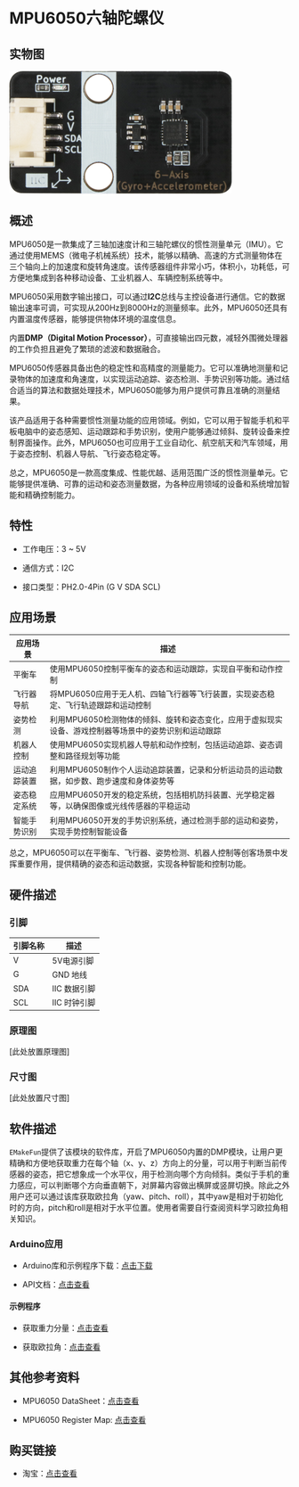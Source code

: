 # MPU6050六轴陀螺仪

## 实物图

![real_product.png](real_product.png)

## 概述

MPU6050是一款集成了三轴加速度计和三轴陀螺仪的惯性测量单元（IMU）。它通过使用MEMS（微电子机械系统）技术，能够以精确、高速的方式测量物体在三个轴向上的加速度和旋转角速度。该传感器组件非常小巧，体积小，功耗低，可方便地集成到各种移动设备、工业机器人、车辆控制系统等中。

MPU6050采用数字输出接口，可以通过**I2C**总线与主控设备进行通信。它的数据输出速率可调，可实现从200Hz到8000Hz的测量频率。此外，MPU6050还具有内置温度传感器，能够提供物体环境的温度信息。

内置**DMP（Digital Motion Processor）**，可直接输出四元数，减轻外围微处理器的工作负担且避免了繁琐的滤波和数据融合。

MPU6050传感器具备出色的稳定性和高精度的测量能力。它可以准确地测量和记录物体的加速度和角速度，以实现运动追踪、姿态检测、手势识别等功能。通过结合适当的算法和数据处理技术，MPU6050能够为用户提供可靠且准确的测量结果。

该产品适用于各种需要惯性测量功能的应用领域。例如，它可以用于智能手机和平板电脑中的姿态感知、运动跟踪和手势识别，使用户能够通过倾斜、旋转设备来控制界面操作。此外，MPU6050也可应用于工业自动化、航空航天和汽车领域，用于姿态控制、机器人导航、飞行姿态稳定等。

总之，MPU6050是一款高度集成、性能优越、适用范围广泛的惯性测量单元。它能够提供准确、可靠的运动和姿态测量数据，为各种应用领域的设备和系统增加智能和精确控制能力。

## 特性

- 工作电压：3 ~ 5V

- 通信方式：I2C

- 接口类型：PH2.0-4Pin (G V SDA SCL)

## 应用场景

| 应用场景 | 描述 |
| --- | --- |
| 平衡车 | 使用MPU6050控制平衡车的姿态和运动跟踪，实现自平衡和动作控制 |
| 飞行器导航 | 将MPU6050应用于无人机、四轴飞行器等飞行装置，实现姿态稳定、飞行轨迹跟踪和运动控制 |
| 姿势检测 | 利用MPU6050检测物体的倾斜、旋转和姿态变化，应用于虚拟现实设备、游戏控制器等场景中的姿势识别和运动跟踪 |
| 机器人控制 | 使用MPU6050实现机器人导航和动作控制，包括运动追踪、姿态调整和路径规划等功能 |
| 运动追踪装置 | 利用MPU6050制作个人运动追踪装置，记录和分析运动员的运动数据，如步数、跑步速度和身体姿势等 |
| 姿态稳定系统 | 应用MPU6050开发的稳定系统，包括相机防抖装置、光学稳定器等，以确保图像或光线传感器的平稳运动 |
| 智能手势识别 | 利用MPU6050开发的手势识别系统，通过检测手部的运动和姿势，实现手势控制智能设备 |

总之，MPU6050可以在平衡车、飞行器、姿势检测、机器人控制等创客场景中发挥重要作用，提供精确的姿态和运动数据，实现各种智能和控制功能。

## 硬件描述

### 引脚

| 引脚名称 | 描述         |
| -------- | ------------ |
| V        | 5V电源引脚   |
| G        | GND 地线     |
| SDA      | IIC 数据引脚 |
| SCL      | IIC 时钟引脚 |

### 原理图

[此处放置原理图]

### 尺寸图

[此处放置尺寸图]

## 软件描述

`EMakeFun`提供了该模块的软件库，开启了MPU6050内置的DMP模块，让用户更精确和方便地获取重力在每个轴（x、y、z）方向上的分量，可以用于判断当前传感器的姿态，把它想象成一个水平仪，用于检测向哪个方向倾斜。类似于手机的重力感应，可以判断哪个方向垂直朝下，对屏幕内容做出横屏或竖屏切换。除此之外用户还可以通过该库获取欧拉角（yaw、pitch、roll），其中yaw是相对于初始化时的方向，pitch和roll是相对于水平位置。使用者需要自行查阅资料学习欧拉角相关知识。

### Arduino应用

- Arduino库和示例程序下载：[点击下载](https://github.com/emakefun-arduino-library/emakefun_mpu6050/archive/refs/tags/latest.zip)

- API文档：[点击查看](https://emakefun-arduino-library.github.io/emakefun_mpu6050/class_mpu6050.html)

#### 示例程序

- 获取重力分量：[点击查看](https://emakefun-arduino-library.github.io/emakefun_mpu6050/get_acceleration_8ino-example.html)

- 获取欧拉角：[点击查看](https://emakefun-arduino-library.github.io/emakefun_mpu6050/get_euler_8ino-example.html)

## 其他参考资料

- MPU6050 DataSheet：[点击查看](https://www.cdiweb.com/datasheets/invensense/mpu-6050_datasheet_v3%204.pdf)

- MPU6050 Register Map: [点击查看](https://invensense.tdk.com/wp-content/uploads/2015/02/MPU-6000-Register-Map1.pdf)

## 购买链接

- 淘宝：[点击查看]()
